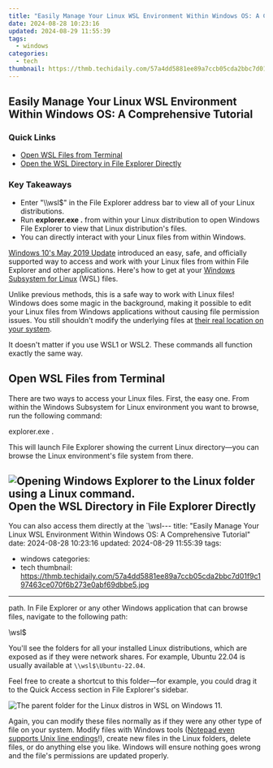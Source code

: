 ```yaml
---
title: "Easily Manage Your Linux WSL Environment Within Windows OS: A Comprehensive Tutorial"
date: 2024-08-28 10:23:16
updated: 2024-08-29 11:55:39
tags:
  - windows
categories:
  - tech
thumbnail: https://thmb.techidaily.com/57a4dd5881ee89a7ccb05cda2bbc7d01f9c197463ce070f6b273e0abf69dbbe5.jpg
---
```


## Easily Manage Your Linux WSL Environment Within Windows OS: A Comprehensive Tutorial

### Quick Links

* [Open WSL Files from Terminal](https://eaxpv-info.techidaily.com/new-in-2024-guide-to-choosing-ideal-youtube-thumbnail-shapes/)
* [Open the WSL Directory in File Explorer Directly](https://activate-lock.techidaily.com/how-to-bypass-icloud-by-checkra1n-even-from-apple-iphone-se-2022-if-youve-tried-everything-by-drfone-ios/)

### Key Takeaways

* Enter "\\\\wsl$" in the File Explorer address bar to view all of your Linux distributions.
* Run **explorer.exe .** from within your Linux distribution to open Windows File Explorer to view that Linux distribution's files.
* You can directly interact with your Linux files from within Windows.

[Windows 10's May 2019 Update](https://bypass-frp.techidaily.com/easy-guide-to-infinix-smart-8-pro-frp-bypass-with-best-methods-by-drfone-android/) introduced an easy, safe, and officially supported way to access and work with your Linux files from within File Explorer and other applications. Here's how to get at your [Windows Subsystem for Linux](https://tech-haven.techidaily.com/ais-role-in-todays-misinformation-landscape/) (WSL) files.

 Unlike previous methods, this is a safe way to work with Linux files! Windows does some magic in the background, making it possible to edit your Linux files from Windows applications without causing file permission issues. You still shouldn't modify the underlying files at [their real location on your system](https://some-skills.techidaily.com/in-2024-transforming-images-the-art-of-applying-luts-in-pro/).

 It doesn't matter if you use WSL1 or WSL2\. These commands all function exactly the same way.

##  Open WSL Files from Terminal

 There are two ways to access your Linux files. First, the easy one. From within the Windows Subsystem for Linux environment you want to browse, run the following command:

explorer.exe .

 This will launch File Explorer showing the current Linux directory—you can browse the Linux environment's file system from there.

## ![Opening Windows Explorer to the Linux folder using a Linux command.](https://static0.howtogeekimages.com/wordpress/wp-content/uploads/2024/07/image-1-2.png)Open the WSL Directory in File Explorer Directly

 You can also access them directly at the `\\wsl---
title: "Easily Manage Your Linux WSL Environment Within Windows OS: A Comprehensive Tutorial"
date: 2024-08-28 10:23:16
updated: 2024-08-29 11:55:39
tags:
  - windows
categories:
  - tech
thumbnail: https://thmb.techidaily.com/57a4dd5881ee89a7ccb05cda2bbc7d01f9c197463ce070f6b273e0abf69dbbe5.jpg
---

 path. In File Explorer or any other Windows application that can browse files, navigate to the following path:

\\wsl$

 You'll see the folders for all your installed Linux distributions, which are exposed as if they were network shares. For example, Ubuntu 22.04 is usually available at `\\wsl$\Ubuntu-22.04`.

 Feel free to create a shortcut to this folder—for example, you could drag it to the Quick Access section in File Explorer's sidebar.

![The parent folder for the Linux distros in WSL on Windows 11.](https://static1.howtogeekimages.com/wordpress/wp-content/uploads/2024/07/image-2-1.png) 

 Again, you can modify these files normally as if they were any other type of file on your system. Modify files with Windows tools ([Notepad even supports Unix line endings](https://extra-tips.techidaily.com/in-depth-review-vrs-winning-features-and-faults/)!), create new files in the Linux folders, delete files, or do anything else you like. Windows will ensure nothing goes wrong and the file's permissions are updated properly.

<ins class="adsbygoogle"
     style="display:block"
     data-ad-format="autorelaxed"
     data-ad-client="ca-pub-7571918770474297"
     data-ad-slot="1223367746"></ins>



<ins class="adsbygoogle"
     style="display:block"
     data-ad-client="ca-pub-7571918770474297"
     data-ad-slot="8358498916"
     data-ad-format="auto"
     data-full-width-responsive="true"></ins>
